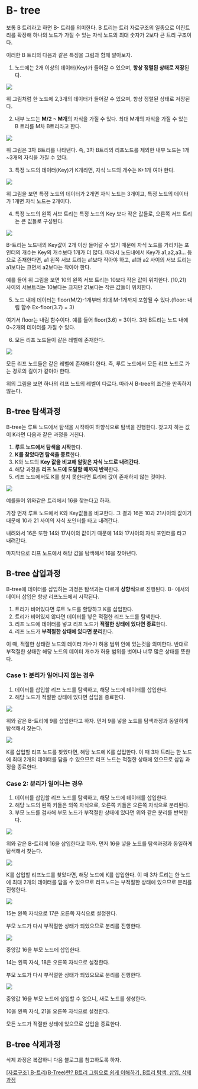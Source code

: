# B- tree

보통 B 트리라고 하면 B- 트리를 의미한다. B 트리는 트리 자료구조의 일종으로 이진트리를 확장해 하나의 노드가 가질 수 있는 자식 노드의 최대 숫자가 2보다 큰 트리 구조이다.

이러한 B 트리의 다음과 같은 특징을 그림과 함께 알아보자.

1. 노드에는 2개 이상의 데이터(Key)가 들어갈 수 있으며, **항상 정렬된 상태로 저장**된다.

![](./images/b-tree.png)

위 그림처럼 한 노드에 2,3개의 데이터가 들어갈 수 있으며, 항상 정렬된 상태로 저장된다.

2. 내부 노드는 **M/2 ~ M개**의 자식을 가질 수 있다. 최대 M개의 자식을 가질 수 있는 B 트리를 M차 B트리라고 한다.

![](./images/b-tree2.png)

위 그림은 3차 B트리를 나타낸다. 즉, 3차 B트리의 리프노드를 제외한 내부 노드는 1개~3개의 자식을 가질 수 있다.

3. 특정 노드의 데이터(Key)가 K개라면, 자식 노드의 개수는 K+1개 여야 한다.

![](./images/b-tree3.png)

위 그림을 보면 특정 노드의 데이터가 2개면 자식 노드는 3개이고, 특정 노드의 데이터가 1개면 자식 노드는 2개이다.

4. 특정 노드의 왼쪽 서브 트리는 특정 노드의 Key 보다 작은 값들로, 오른쪽 서브 트리는 큰 값들로 구성된다.

![](./images/b-tree4.png)

B-트리는 노드내의 Key값이 2개 이상 들어갈 수 있기 때문에 자식 노드를 가리키는 포인터의 개수는 Key의 개수보다 1개가 더 많다. 따라서 노드내에서 Key가 a1,a2,a3... 등으로 존재한다면, a1 왼쪽 서브 트리는 a1보다 작아야 하고, a1과 a2 사이의 서브 트리는 a1보다는 크면서 a2보다는 작아야 한다.

예를 들어 위 그림을 보면 10의 왼쪽 서브 트리는 10보다 작은 값이 위치한다. (10,21) 사이의 서브트리는 10보다는 크지만 21보다는 작은 값들이 위치한다.

5. 노드 내에 데이터는 floor(M/2)-1개부터 최대 M-1개까지 포함될 수 있다.(floor: 내림 함수 Ex-floor(3.7) = 3)

여기서 floor는 내림 함수이다. 예를 들어 floor(3.6) = 3이다. 3차 B트리는 노드 내에 0~2개의 데이터를 가질 수 있다.

6. 모든 리프 노드들이 같은 레벨에 존재한다.

![](./images/b-tree5.png)

모든 리프 노드들은 같은 레벨에 존재해야 한다. 즉, 루트 노드에서 모든 리프 노드로 가는 경로의 길이가 같아야 한다.

위의 그림을 보면 하나의 리프 노드의 레벨이 다르다. 따라서 B-tree의 조건을 만족하지 않는다.

## B-tree 탐색과정

B-tree는 루트 노드에서 탐색을 시작하여 하향식으로 탐색을 진행한다. 찾고자 하는 값이 K라면 다음과 같은 과정을 거친다.

1. **루트 노드에서 탐색을 시작**한다.
2. **K를 찾았다면 탐색을 종료**한다.
3. K와 노드의 **Key 값을 비교해 알맞은 자식 노드로 내려간다.**
4. 해당 과정을 **리프 노드에 도달할 때까지 반복**한다.
5. 리프 노드에서도 K를 찾지 못한다면 트리에 값이 존재하지 않는 것이다.

![](./images/b-tree6.png)

예를들어 위와같은 트리에서 16을 찾는다고 하자.

가장 먼저 루트 노드에서 K와 Key값들을 비교한다. 그 결과 16은 10과 21사이의 값이기 때문에 10과 21 사이의 자식 포인터를 타고 내려간다.

내려와서 16은 또한 14와 17사이의 값이기 때문에 14와 17사이의 자식 포인터를 타고 내려간다.

마지막으로 리프 노드에서 해당 값을 탐색해서 16을 찾아낸다.

## B-tree 삽입과정

B-tree에 데이터를 삽입하는 과정은 탐색과는 다르게 **상향식**으로 진행된다. B- 에서의 데이터 삽입은 항상 리프노드에서 시작된다.

1. 트리가 비어있다면 루트 노드를 할당하고 K를 삽입한다.
2. 트리가 비어있지 않다면 데이터를 넣은 적절한 리프 노드를 탐색한다.
3. 리프 노드에 데이터를 넣고 리프 노드가 **적절한 상태에 있다면 종료**한다.
4. 리프 노드가 **부적절한 상태에 있다면 분리**한다.

이 때, 적절한 상태란 노드의 데이터 개수가 허용 범위 안에 있는것을 의미한다. 반대로 부적절한 상태란 해당 노드의 데이터 개수가 허용 범위를 벗어나 너무 많은 상태를 뜻한다.

### Case 1: 분리가 일어나지 않는 경우

1. 데이터를 삽입할 리프 노드를 탐색하고, 해당 노드에 데이터를 삽입한다.
2. 해당 노드가 적절한 상태에 있다면 삽입을 종료한다.

![](./images/b-tree7.png)

위와 같은 B-트리에 9를 삽입한다고 하자. 먼저 9를 넣을 노드를 탐색과정과 동일하게 탐색해서 찾는다.

![](./images/b-tree8.png)

K를 삽입할 리프 노드를 찾았다면, 해당 노드에 K를 삽입한다. 이 때 3차 트리는 한 노드에 최대 2개의 데이터를 담을 수 있으므로 리프 노드는 적절한 상태에 있으므로 삽입 과정을 종료한다.

### Case 2: 분리가 일어나는 경우

1. 데이터를 삽입할 리프 노드를 탐색하고, 해당 노드에 데이터를 삽입한다.
2. 해당 노드의 왼쪽 키들은 외쪽 자식으로, 오른쪽 키들은 오른쪽 자식으로 분리된다.
3. 부모 노드를 검사해 부모 노드가 부적절한 상태에 있다면 위와 같은 분리를 반복한다.

![](./images/b-tree9.png)

위와 같은 B-트리에 16을 삽입한다고 하자. 먼저 16을 넣을 노드를 탐색과정과 동일하게 탐색해서 찾는다.

![](./images/b-tree10.png)

K를 삽입할 리프노드를 찾았다면, 해당 노드에 K를 삽입한다. 이 때 3차 트리는 한 노드에 최대 2개의 데이터를 담을 수 있으므로 리프노드는 부적절한 상태에 있으므로 분리를 진행한다.

![](./images/b-tree11.png)

15는 왼쪽 자식으로 17은 오른쪽 자식으로 설정한다.

부모 노드가 다시 부적절한 상태가 되었으므로 분리를 진행한다.

![](./images/b-tree12.png)

중앙값 16을 부모 노드에 삽입한다.

14는 왼쪽 자식, 18은 오른쪽 자식으로 설정한다.

부모 노드가 다시 부적절한 상태가 되었으므로 분리를 진행한다.

![](./images/b-tree13.png)

중앙값 16을 부모 노드에 삽입할 수 없으니, 새로 노드를 생성한다.

10을 왼쪽 자식, 21을 오른쪽 자식으로 설정한다.

모든 노드가 적절한 상태에 있으므로 삽입을 종료한다.

## B-tree 삭제과정

삭제 과정은 복잡하니 다음 블로그를 참고하도록 하자.

[[자료구조] B-트리(B-Tree)란? B트리 그림으로 쉽게 이해하기, B트리 탐색, 삽입, 삭제 과정](https://code-lab1.tistory.com/217)
